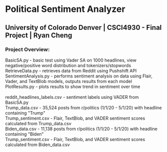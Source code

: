 # Political Sentiment Analyzer
## University of Colorado Denver | CSCI4930 - Final Project | Ryan Cheng<br/>

### Project Overview:<br/>
BasicSA.py - basic test using Vader SA on 1000 headlines, view negative/positive word distribution and tokenizers/stopwords<br/>
RetrieveData.py - retrieves data from Reddit using Pushshift API<br/>
SentimentAnalysis.py - performs sentiment analysis on data using Flair, Vader, and TextBlob models, outputs results from each model<br/>
PlotResults.py - plots results to show trend in sentiment over time<br/>
<br/>
reddit_headlines_labels.csv - sentiment labels using VADER from BasicSA.py<br/>
Trump_data.csv - 35,524 posts from r/politics (1/1/20 - 5/1/20) with headline containing "Trump"<br/>
Trump_sentiment.csv - Flair, TextBlob, and VADER sentiment scores calculated from Trump_data.csv<br/>
Biden_data.csv - 11,138 posts from r/politics (1/1/20 - 5/1/20) with headline containing "Biden"<br/>
Trump_sentiment.csv - Flair, TextBlob, and VADER sentiment scores calculated from Biden_data.csv<br/>
